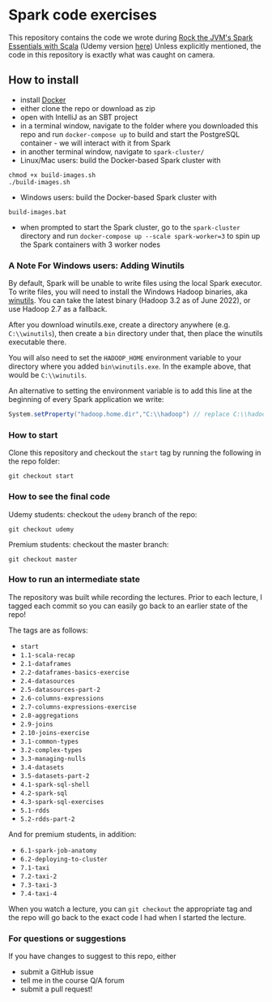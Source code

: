 # Spark code exercises

This repository contains the code we wrote during  [Rock the JVM's Spark Essentials with Scala](https://rockthejvm.com/course/spark-essentials) (Udemy version [here](https://udemy.com/spark-essentials)) Unless explicitly mentioned, the code in this repository is exactly what was caught on camera.

## How to install

- install [Docker](https://docker.com)
- either clone the repo or download as zip
- open with IntelliJ as an SBT project
- in a terminal window, navigate to the folder where you downloaded this repo and run `docker-compose up` to build and start the PostgreSQL container - we will interact with it from Spark
- in another terminal window, navigate to `spark-cluster/` 
- Linux/Mac users: build the Docker-based Spark cluster with
```
chmod +x build-images.sh
./build-images.sh
```
- Windows users: build the Docker-based Spark cluster with
```
build-images.bat
```
- when prompted to start the Spark cluster, go to the `spark-cluster` directory and run `docker-compose up --scale spark-worker=3` to spin up the Spark containers with 3 worker nodes

### A Note For Windows users: Adding Winutils

By default, Spark will be unable to write files using the local Spark executor. To write files, you will need to install the Windows Hadoop binaries, aka [winutils](https://github.com/cdarlint/winutils). You can take the latest binary (Hadoop 3.2 as of June 2022), or use Hadoop 2.7 as a fallback.

After you download winutils.exe, create a directory anywhere (e.g. `C:\\winutils`), then create a `bin` directory under that, then place the winutils executable there.

You will also need to set the `HADOOP_HOME` environment variable to your directory where you added `bin\winutils.exe`. In the example above, that would be `C:\\winutils`.

An alternative to setting the environment variable is to add this line at the beginning of every Spark application we write:

```scala
System.setProperty("hadoop.home.dir","C:\\hadoop") // replace C:\\hadoop with your actual directory
```

### How to start

Clone this repository and checkout the `start` tag by running the following in the repo folder:

```
git checkout start
```

### How to see the final code

Udemy students: checkout the `udemy` branch of the repo:
```
git checkout udemy
```

Premium students: checkout the master branch:
```
git checkout master
```

### How to run an intermediate state

The repository was built while recording the lectures. Prior to each lecture, I tagged each commit so you can easily go back to an earlier state of the repo!

The tags are as follows:

* `start`
* `1.1-scala-recap`
* `2.1-dataframes`
* `2.2-dataframes-basics-exercise`
* `2.4-datasources`
* `2.5-datasources-part-2`
* `2.6-columns-expressions`
* `2.7-columns-expressions-exercise`
* `2.8-aggregations`
* `2.9-joins`
* `2.10-joins-exercise`
* `3.1-common-types`
* `3.2-complex-types`
* `3.3-managing-nulls`
* `3.4-datasets`
* `3.5-datasets-part-2`
* `4.1-spark-sql-shell`
* `4.2-spark-sql`
* `4.3-spark-sql-exercises`
* `5.1-rdds`
* `5.2-rdds-part-2`

And for premium students, in addition:

* `6.1-spark-job-anatomy`
* `6.2-deploying-to-cluster`
* `7.1-taxi`
* `7.2-taxi-2`
* `7.3-taxi-3`
* `7.4-taxi-4`

When you watch a lecture, you can `git checkout` the appropriate tag and the repo will go back to the exact code I had when I started the lecture.

### For questions or suggestions

If you have changes to suggest to this repo, either
- submit a GitHub issue
- tell me in the course Q/A forum
- submit a pull request!
